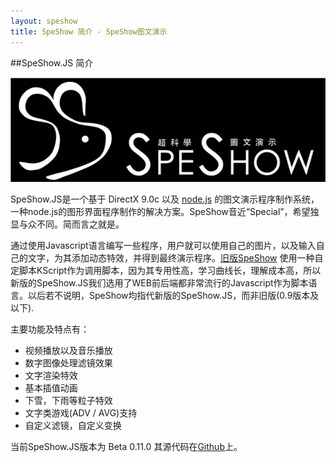 ```yaml
---
layout: speshow
title: SpeShow 简介 - SpeShow图文演示
---
```


##SpeShow.JS 简介

![SpeShow.JS](/images/Logo_SpeShow_Long_128.jpg)

SpeShow.JS是一个基于 DirectX 9.0c 以及 [node.js](www.nodejs.org) 的图文演示程序制作系统，一种node.js的图形界面程序制作的解决方案。SpeShow音近“Special”，希望独显与众不同。简而言之就是。

通过使用Javascript语言编写一些程序，用户就可以使用自己的图片，以及输入自己的文字，为其添加动态特效，并得到最终演示程序。[旧版SpeShow](/spengine/) 使用一种自定脚本KScript作为调用脚本，因为其专用性高，学习曲线长，理解成本高，所以新版的SpeShow.JS我们选用了WEB前后端都非常流行的Javascript作为脚本语言。以后若不说明，SpeShow均指代新版的SpeShow.JS，而非旧版(0.9版本及以下).

主要功能及特点有：

 - 视频播放以及音乐播放
 - 数字图像处理滤镜效果
 - 文字渲染特效
 - 基本插值动画
 - 下雪，下雨等粒子特效
 - 文字类游戏(ADV / AVG)支持
 - 自定义滤镜，自定义变换

当前SpeShow.JS版本为 Beta 0.11.0 其源代码在[Github](https://github.com/denjones/spengine)上。
